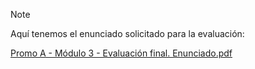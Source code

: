 > [!NOTE]
> Aquí tenemos el enunciado solicitado para la evaluación: 

[Promo A - Módulo 3 - Evaluación final. Enunciado.pdf](https://github.com/Adalab/modulo-3-evaluacion-final-MARTABLANCOORTE/files/14324614/Promo.A.-.Modulo.3.-.Evaluacion.final.Enunciado.pdf)
